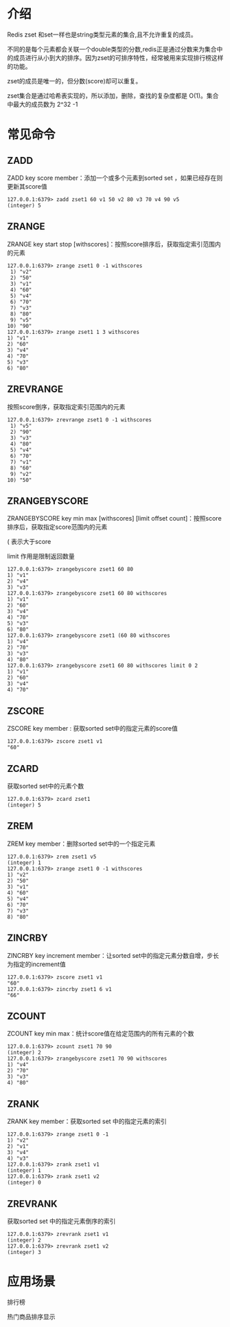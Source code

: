 # 介绍

Redis zset 和set一样也是string类型元素的集合,且不允许重复的成员。

不同的是每个元素都会关联一个double类型的分数,redis正是通过分数来为集合中的成员进行从小到大的排序。因为zset的可排序特性，经常被用来实现排行榜这样的功能。

zset的成员是唯一的，但分数(score)却可以重复。

zset集合是通过哈希表实现的，所以添加，删除，查找的复杂度都是 O(1)。集合中最大的成员数为 2^32 -1

# 常见命令

## ZADD

ZADD key score member：添加一个或多个元素到sorted set ，如果已经存在则更新其score值

```shell
127.0.0.1:6379> zadd zset1 60 v1 50 v2 80 v3 70 v4 90 v5 
(integer) 5
```

## ZRANGE

ZRANGE key start stop [withscores]：按照score排序后，获取指定索引范围内的元素

```shell
127.0.0.1:6379> zrange zset1 0 -1 withscores
 1) "v2"
 2) "50"
 3) "v1"
 4) "60"
 5) "v4"
 6) "70"
 7) "v3"
 8) "80"
 9) "v5"
10) "90"
127.0.0.1:6379> zrange zset1 1 3 withscores
1) "v1"
2) "60"
3) "v4"
4) "70"
5) "v3"
6) "80"
```

## ZREVRANGE

按照score倒序，获取指定索引范围内的元素

```shell
127.0.0.1:6379> zrevrange zset1 0 -1 withscores
 1) "v5"
 2) "90"
 3) "v3"
 4) "80"
 5) "v4"
 6) "70"
 7) "v1"
 8) "60"
 9) "v2"
10) "50"
```

## ZRANGEBYSCORE

ZRANGEBYSCORE key min max [withscores] [limit offset count]：按照score排序后，获取指定score范围内的元素

( 表示大于score

limit 作用是限制返回数量

```shell
127.0.0.1:6379> zrangebyscore zset1 60 80
1) "v1"
2) "v4"
3) "v3"
127.0.0.1:6379> zrangebyscore zset1 60 80 withscores
1) "v1"
2) "60"
3) "v4"
4) "70"
5) "v3"
6) "80"
127.0.0.1:6379> zrangebyscore zset1 (60 80 withscores
1) "v4"
2) "70"
3) "v3"
4) "80"
127.0.0.1:6379> zrangebyscore zset1 60 80 withscores limit 0 2
1) "v1"
2) "60"
3) "v4"
4) "70"

```

## ZSCORE

ZSCORE key member : 获取sorted set中的指定元素的score值

```shell
127.0.0.1:6379> zscore zset1 v1
"60"
```

## ZCARD

获取sorted set中的元素个数

```shell
127.0.0.1:6379> zcard zset1
(integer) 5
```

## ZREM

ZREM key member：删除sorted set中的一个指定元素

```shell
127.0.0.1:6379> zrem zset1 v5
(integer) 1
127.0.0.1:6379> zrange zset1 0 -1 withscores
1) "v2"
2) "50"
3) "v1"
4) "60"
5) "v4"
6) "70"
7) "v3"
8) "80"
```

## ZINCRBY

ZINCRBY key increment member：让sorted set中的指定元素分数自增，步长为指定的increment值

```shell
127.0.0.1:6379> zscore zset1 v1
"60"
127.0.0.1:6379> zincrby zset1 6 v1
"66"
```

## ZCOUNT

ZCOUNT key min max：统计score值在给定范围内的所有元素的个数

```shell
127.0.0.1:6379> zcount zset1 70 90
(integer) 2
127.0.0.1:6379> zrangebyscore zset1 70 90 withscores
1) "v4"
2) "70"
3) "v3"
4) "80"
```

## ZRANK

ZRANK key member：获取sorted set 中的指定元素的索引

```shell
127.0.0.1:6379> zrange zset1 0 -1
1) "v2"
2) "v1"
3) "v4"
4) "v3"
127.0.0.1:6379> zrank zset1 v1
(integer) 1
127.0.0.1:6379> zrank zset1 v2
(integer) 0
```

## ZREVRANK

获取sorted set 中的指定元素倒序的索引

```shell
127.0.0.1:6379> zrevrank zset1 v1
(integer) 2
127.0.0.1:6379> zrevrank zset1 v2
(integer) 3
```

# 应用场景

排行榜

热门商品排序显示

